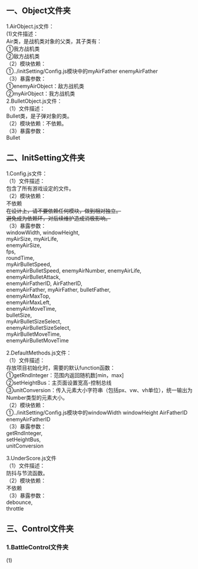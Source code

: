 ## 一、Object文件夹  
1.AirObject.js文件：  
  (1)文件描述：  
    Air类，是战机类对象的父类，其子类有：  
      ①我方战机类  
      ②敌方战机类  
  （2）模块依赖：  
    ①../initSetting/Config.js模块中的myAirFather enemyAirFather  
  （3）暴露参数：  
    ①enemyAirObject：敌方战机类  
    ②myAirObject：我方战机类  
2.BulletObject.js文件：  
  （1）文件描述：  
    Bullet类，是子弹对象的类。  
  （2）模块依赖：不依赖。  
  （3）暴露参数：  
      Bullet  

## 二、InitSetting文件夹  
1.Config.js文件：  
  （1）文件描述：  
    包含了所有游戏设定的文件。  
  （2）模块依赖：  
    不依赖  
    ~~在设计上，请不要依赖任何模块，做到相对独立。~~  
    ~~避免成为依赖环，对后续维护造成消极影响。~~  
  （3）暴露参数：  
      windowWidth, windowHeight,  
      myAirSize, myAirLife,  
      enemyAirSize,  
      fps,  
      roundTime,  
      myAirBulletSpeed,  
      enemyAirBulletSpeed, enemyAirNumber, enemyAirLife,  
      enemyAirBulletAttack,  
      enemyAirFatherID, AirFatherID,  
      enemyAirFather, myAirFather, bulletFather,  
      enemyAirMaxTop,  
      enemyAirMaxLeft,  
      enemyAirMoveTime,  
      bulletSize,  
      myAirBulletSizeSelect,  
      enemyAirBulletSizeSelect,  
      myAirBulletMoveTime,  
      enemyAirBulletMoveTime  
  
2.DefaultMethods.js文件：  
  （1）文件描述：  
    存放项目初始化时，需要的默认function函数：  
      ①getRndInteger：范围内返回随机数\[min，max\]  
      ②setHeightBus：主页面设置宽高-控制总线  
      ③unitConversion：传入元素大小字符串（包括px、vw、vh单位），统一输出为Number类型的元素大小。  
  （2）模块依赖：  
    ①../initSetting/Config.js模块中的windowWidth windowHeight AirFatherID enemyAirFatherID  
  （3）暴露参数：  
    getRndInteger,  
    setHeightBus,  
    unitConversion  
  
3.UnderScore.js文件  
  （1）文件描述：  
    防抖与节流函数。  
  （2）模块依赖：  
    不依赖  
  （3）暴露参数：  
    debounce,  
    throttle  

## 三、Control文件夹  

### 1.BattleControl文件夹  
(1)